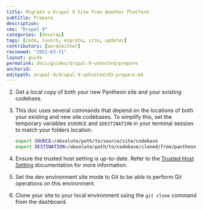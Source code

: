 ```yaml
---
title: Migrate a Drupal 9 Site from Another Platform
subtitle: Prepare
description:
cms: "Drupal 9"
categories: [develop]
tags: [code, launch, migrate, site, updates]
contributors: [wordsmither]
reviewed: "2021-03-31"
layout: guide
permalink: docs/guides/drupal-9-unhosted/prepare
anchorid: 
editpath: drupal-9/drupal-9-unhosted/03-prepare.md
---
```


<Partial file="drupal-9/prepare-local-environment-no-clone-no-alias.md" />

2. Get a local copy of both your new Pantheon site and your existing codebase.

3. This doc uses several commands that depend on the locations of both your existing and new site codebases. To simplify this, set the temporary variables `$SOURCE` and `$DESTINATION` in your terminal session to match your folders location.

   ```bash
   export SOURCE=/absolute/path/to/source/site/codebase
   export DESTINATION=/absolute/path/to/codebase/cloned/from/pantheon
   ```
4. Ensure the trusted host setting is up-to-date. Refer to the [Trusted Host Setting](/settings-php#trusted-host-setting) documentation for more information.

5. Set the dev environment site mode to Git to be able to perform Git operations on this environment.

6. Clone your site to your local environment using the `git clone` command from the dashboard.

